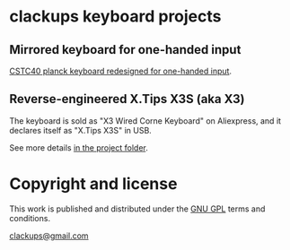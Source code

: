 # clackups keyboard projects

## Mirrored keyboard for one-handed input

[CSTC40 planck keyboard redesigned for one-handed input](ONE_HANDED_CSTC40.md).


## Reverse-engineered X.Tips X3S (aka X3)

The keyboard is sold as "X3 Wired Corne Keyboard" on Aliexpress, and
it declares itself as "X.Tips X3S" in USB.

See more details [in the project
folder](keyboards/clackups/xtips_x3s).


# Copyright and license

This work is published and distributed under the [GNU GPL](LICENSE)
terms and conditions.

clackups@gmail.com
